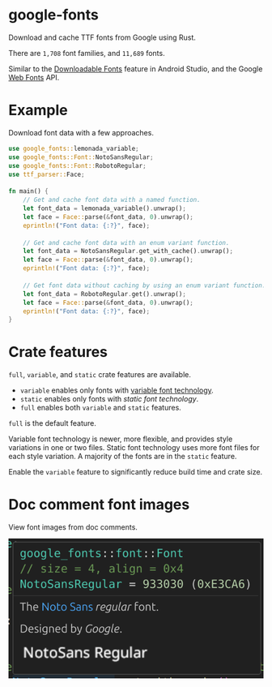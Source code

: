 # google-fonts

Download and cache TTF fonts from Google using Rust.

There are `1,708` font families, and `11,689` fonts.

Similar to the [Downloadable Fonts](https://developer.android.com/develop/ui/views/text-and-emoji/downloadable-fonts) feature in Android Studio, and the Google [Web Fonts](https://developers.google.com/fonts/docs/developer_api) API.

# Example

Download font data with a few approaches.

```rust
use google_fonts::lemonada_variable;
use google_fonts::Font::NotoSansRegular;
use google_fonts::Font::RobotoRegular;
use ttf_parser::Face;

fn main() {
    // Get and cache font data with a named function.
    let font_data = lemonada_variable().unwrap();
    let face = Face::parse(&font_data, 0).unwrap();
    eprintln!("Font data: {:?}", face);

    // Get and cache font data with an enum variant function.
    let font_data = NotoSansRegular.get_with_cache().unwrap();
    let face = Face::parse(&font_data, 0).unwrap();
    eprintln!("Font data: {:?}", face);

    // Get font data without caching by using an enum variant function.
    let font_data = RobotoRegular.get().unwrap();
    let face = Face::parse(&font_data, 0).unwrap();
    eprintln!("Font data: {:?}", face);
}
```

# Crate features

`full`, `variable`, and `static` crate features are available.
* `variable` enables only fonts with [variable font technology](https://fonts.google.com/knowledge/using_variable_fonts_on_the_web).
* `static` enables only fonts with _static font technology_.
* `full` enables both `variable` and `static` features.

`full` is the default feature.

Variable font technology is newer, more flexible, and provides style variations in one or two files. Static font technology uses more font files for each style variation. A majority of the fonts are in the `static` feature.

Enable the `variable` feature to significantly reduce build time and crate size.

# Doc comment font images

View font images from doc comments.

![tooltip](imgs/tooltip.png)